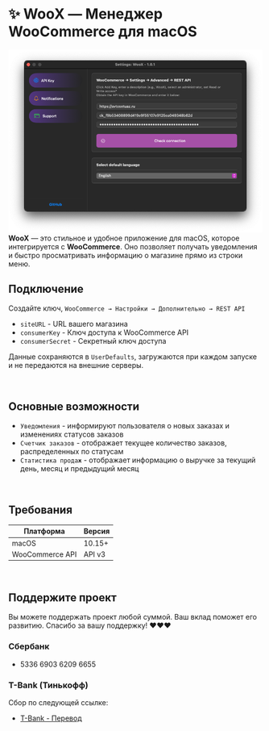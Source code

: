 # ✨ WooX — Менеджер WooCommerce для macOS
![WooX Logo](WooX.png)  
**WooX** — это стильное и удобное приложение для macOS, которое интегрируется с **WooCommerce**. Оно позволяет получать уведомления и быстро просматривать информацию о магазине прямо из строки меню.  

## Подключение
Создайте ключ, `WooCommerce → Настройки → Дополнительно → REST API`
- `siteURL` - URL вашего магазина
- `consumerKey` - Ключ доступа к WooCommerce API
- `consumerSecret` - Секретный ключ доступа

Данные сохраняются в `UserDefaults`, загружаются при каждом запуске и не передаются на внешние серверы.

<br>

##  Основные возможности
- `Уведомления` - информируют пользователя о новых заказах и изменениях статусов заказов
- `Счетчик заказов` - отображает текущее количество заказов, распределенных по статусам
- `Статистика продаж` - отображает информацию о выручке за текущий день, месяц и предыдущий месяц

<br>

## Требования

| Платформа | Версия |
|-----------|--------|
| macOS | 10.15+  |
| WooCommerce API | API v3 |

<br>

## Поддержите проект
Вы можете поддержать проект любой суммой. Ваш вклад поможет его развитию. Спасибо за вашу поддержку! ❤️❤️❤️

### Сбербанк 
- 5336 6903 6209 6655

### T-Bank (Тинькофф)
Сбор по следующей ссылке:
- [T-Bank - Перевод](https://www.tbank.ru/cf/2d1nBj1Jmlw)

